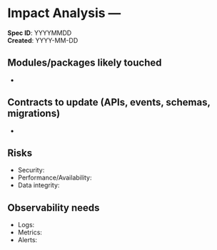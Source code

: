# Impact Analysis — <Feature Name>

**Spec ID**: YYYYMMDD  
**Created**: YYYY-MM-DD  

## Modules/packages likely touched
-  

## Contracts to update (APIs, events, schemas, migrations)
-  

## Risks
- Security:  
- Performance/Availability:  
- Data integrity:  

## Observability needs
- Logs:  
- Metrics:  
- Alerts:
